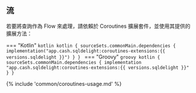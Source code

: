 ## 流

若要將查詢作為 Flow 來處理，請依賴於 Coroutines 擴展套件，並使用其提供的擴展方法：

=== "Kotlin"
    ```kotlin
    kotlin {
      sourceSets.commonMain.dependencies {
        implementation("app.cash.sqldelight:coroutines-extensions:{{ versions.sqldelight }}")
      }
    }
    ```
=== "Groovy"
    ```groovy
    kotlin {
      sourceSets.commonMain.dependencies {
        implementation "app.cash.sqldelight:coroutines-extensions:{{ versions.sqldelight }}"
      }
    }
    ```

{% include 'common/coroutines-usage.md' %}